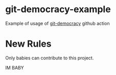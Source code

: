 # git-democracy-example
Example of usage of [git-democracy](https://github.com/myyk/git-democracy) github action

# New Rules
Only babies can contribute to this project.

IM BABY
